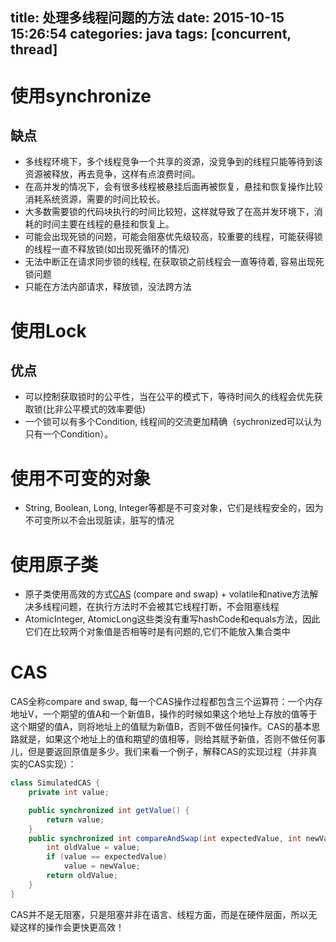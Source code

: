 title: 处理多线程问题的方法
date: 2015-10-15 15:26:54
categories: java
tags: [concurrent, thread]
---

# 使用synchronize
## 缺点
* 多线程环境下，多个线程竞争一个共享的资源，没竞争到的线程只能等待到该资源被释放，再去竞争，这样有点浪费时间。
* 在高并发的情况下，会有很多线程被悬挂后面再被恢复，悬挂和恢复操作比较消耗系统资源，需要的时间比较长。
* 大多数需要锁的代码块执行的时间比较短，这样就导致了在高并发环境下，消耗的时间主要在线程的悬挂和恢复上。
* 可能会出现死锁的问题，可能会阻塞优先级较高，较重要的线程，可能获得锁的线程一直不释放锁(如出现死循环的情况)
* 无法中断正在请求同步锁的线程, 在获取锁之前线程会一直等待着, 容易出现死锁问题
* 只能在方法内部请求，释放锁，没法跨方法

# 使用Lock
## 优点
* 可以控制获取锁时的公平性，当在公平的模式下，等待时间久的线程会优先获取锁(比非公平模式的效率要低)
* 一个锁可以有多个Condition, 线程间的交流更加精确（sychronized可以认为只有一个Condition）。

# 使用不可变的对象
* String, Boolean, Long, Integer等都是不可变对象，它们是线程安全的，因为不可变所以不会出现脏读，脏写的情况

# 使用原子类
* 原子类使用高效的方式[CAS](#CAS) (compare and swap) + volatile和native方法解决多线程问题，在执行方法时不会被其它线程打断，不会阻塞线程
* AtomicInteger, AtomicLong这些类没有重写hashCode和equals方法，因此它们在比较两个对象值是否相等时是有问题的,它们不能放入集合类中

<!-- more -->

# CAS
CAS全称compare and swap, 每一个CAS操作过程都包含三个运算符：一个内存地址V，一个期望的值A和一个新值B，操作的时候如果这个地址上存放的值等于这个期望的值A，则将地址上的值赋为新值B，否则不做任何操作。CAS的基本思路就是，如果这个地址上的值和期望的值相等，则给其赋予新值，否则不做任何事儿，但是要返回原值是多少。我们来看一个例子，解释CAS的实现过程（并非真实的CAS实现）：

``` java
class SimulatedCAS {
	private int value;

	public synchronized int getValue() {
		return value;
	}
	public synchronized int compareAndSwap(int expectedValue, int newValue) {
		int oldValue = value;
		if (value == expectedValue)
			value = newValue;
		return oldValue;
	}
}
```
CAS并不是无阻塞，只是阻塞并非在语言、线程方面，而是在硬件层面，所以无疑这样的操作会更快更高效！
